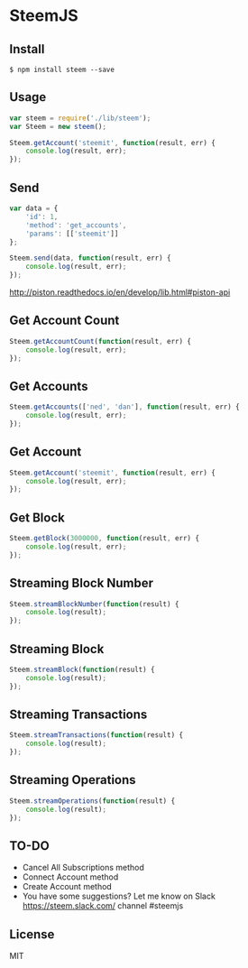 # SteemJS

## Install

```
$ npm install steem --save
```

## Usage

```js
var steem = require('./lib/steem');
var Steem = new steem();

Steem.getAccount('steemit', function(result, err) {
	console.log(result, err);
});
```

## Send
```js
var data = {
	'id': 1,
	'method': 'get_accounts',
	'params': [['steemit']]
};

Steem.send(data, function(result, err) {
	console.log(result, err);
});
```

http://piston.readthedocs.io/en/develop/lib.html#piston-api

## Get Account Count
```js
Steem.getAccountCount(function(result, err) {
	console.log(result, err);
});
```

## Get Accounts
```js
Steem.getAccounts(['ned', 'dan'], function(result, err) {
	console.log(result, err);
});
```

## Get Account
```js
Steem.getAccount('steemit', function(result, err) {
	console.log(result, err);
});
```

## Get Block
```js
Steem.getBlock(3000000, function(result, err) {
	console.log(result, err);
});
```

## Streaming Block Number
```js
Steem.streamBlockNumber(function(result) {
	console.log(result);
});
```

## Streaming Block
```js
Steem.streamBlock(function(result) {
	console.log(result);
});
```

## Streaming Transactions
```js
Steem.streamTransactions(function(result) {
	console.log(result);
});
```

## Streaming Operations
```js
Steem.streamOperations(function(result) {
	console.log(result);
});
```

## TO-DO
- Cancel All Subscriptions method
- Connect Account method
- Create Account method
- You have some suggestions? Let me know on Slack https://steem.slack.com/ channel #steemjs

## License

MIT




